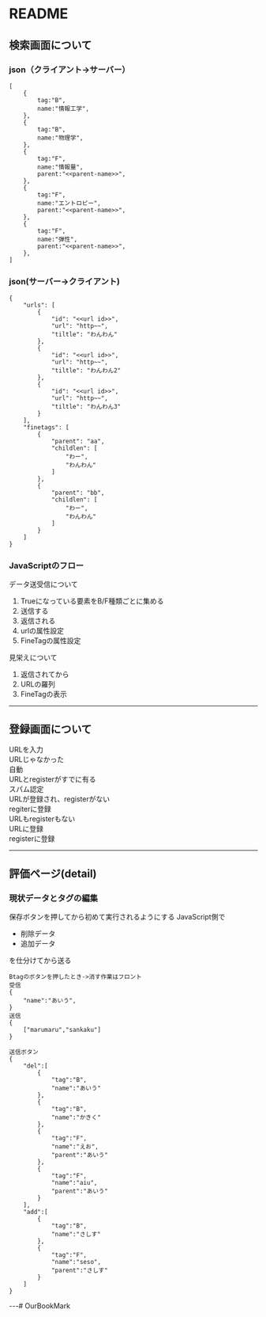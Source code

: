 # README
## 検索画面について
### json（クライアント->サーバー）
    [
        {
            tag:"B",
            name:"情報工学",
        },
        {
            tag:"B",
            name:"物理学",
        },
        {
            tag:"F",
            name:"情報量",
            parent:"<<parent-name>>",
        },
        {
            tag:"F",
            name:"エントロピー",
            parent:"<<parent-name>>",
        },
        {
            tag:"F",
            name:"弾性",
            parent:"<<parent-name>>",
        },
    ]
### json(サーバー->クライアント)
```
{
    "urls": [
        {
            "id": "<<url id>>",
            "url": "http~~",
            "tiltle": "わんわん"
        },
        {
            "id": "<<url id>>",
            "url": "http~~",
            "tiltle": "わんわん2"
        },
        {
            "id": "<<url id>>",
            "url": "http~~",
            "tiltle": "わんわん3"
        }
    ],
    "finetags": [
        {
            "parent": "aa",
            "childlen": [
                "わー",
                "わんわん"
            ]
        },
        {
            "parent": "bb",
            "childlen": [
                "わー",
                "わんわん"
            ]
        }
    ]
}
```
### JavaScriptのフロー
データ送受信について  
1. Trueになっている要素をB/F種類ごとに集める  
1. 送信する
1. 返信される
1. urlの属性設定
1. FineTagの属性設定

見栄えについて  
1. 返信されてから
1. URLの羅列
1. FineTagの表示  
---  
## 登録画面について  
URLを入力  
URLじゃなかった  
    自動  
URLとregisterがすでに有る  
    スパム認定  
URLが登録され、registerがない  
    regiterに登録  
URLもregisterもない  
    URLに登録  
    registerに登録  

---
## 評価ページ(detail)
### 現状データとタグの編集
保存ボタンを押してから初めて実行されるようにする
JavaScript側で  
- 削除データ  
- 追加データ  

を仕分けてから送る
```
Btagのボタンを押したとき->消す作業はフロント
受信
{
    "name":"あいう",
}
送信
{
    ["marumaru","sankaku"]
}
```
```
送信ボタン
{
    "del":[
        {
            "tag":"B",
            "name":"あいう"
        },
        {
            "tag":"B",
            "name":"かきく"
        },
        {
            "tag":"F",
            "name":"えお",
            "parent":"あいう"
        },
        {
            "tag":"F",
            "name":"aiu",
            "parent":"あいう"
        }
    ],
    "add":[
        {
            "tag":"B",
            "name":"さしす"
        },
        {
            "tag":"F",
            "name":"seso",
            "parent":"さしす"
        }
    ]
}
```

---# OurBookMark
